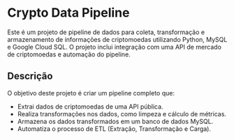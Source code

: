 # Crypto Data Pipeline

Este é um projeto de pipeline de dados para coleta, transformação e armazenamento de informações de criptomoedas utilizando Python, MySQL e Google Cloud SQL. O projeto inclui integração com uma API de mercado de criptomoedas e automação do pipeline.

## Descrição

O objetivo deste projeto é criar um pipeline completo que:
- Extrai dados de criptomoedas de uma API pública.
- Realiza transformações nos dados, como limpeza e cálculo de métricas.
- Armazena os dados transformados em um banco de dados MySQL.
- Automatiza o processo de ETL (Extração, Transformação e Carga).